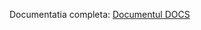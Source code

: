 Documentatia completa: [Documentul DOCS](https://docs.google.com/document/d/18lgwHx760vyt42a7l-SRVQARI5kiRPmk_ehi9iGHrUc/edit?usp=sharing)
